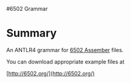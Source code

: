 #6502 Grammar

# Summary

An ANTLR4 grammar for [6502 Assember](http://en.wikipedia.org/wiki/6502) files.

You can download appropriate example files at 

[http://6502.org/](http://6502.org/)





